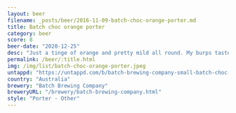 ```yaml
---
layout: beer
filename: _posts/beer/2016-11-09-batch-choc-orange-porter.md
title: Batch choc orange porter
category: beer
score: 8
beer-date: "2020-12-25"
desc: "Just a tinge of orange and pretty mild all round. My burps taste a little like jaffas"
permalink: /beer/:title.html
img: /img/list/batch-choc-orange-porter.jpeg
untappd: "https://untappd.com/b/batch-brewing-company-small-batch-choc-orange-porter/3739138"
country: "Australia"
brewery: "Batch Brewing Company"
breweryURL: "/brewery/batch-brewing-company.html"
style: "Porter - Other"
---
```

